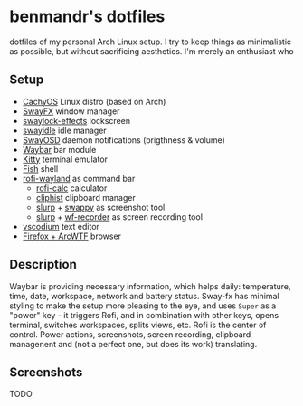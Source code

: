 # benmandr's dotfiles
dotfiles of my personal Arch Linux setup. I try to keep things as minimalistic as possible, but without sacrificing aesthetics.
I'm merely an enthusiast who 

## Setup
- [CachyOS](https://cachyos.org/) Linux distro (based on Arch)
- [SwayFX](https://github.com/WillPower3309/swayfx) window manager
- [swaylock-effects](https://github.com/mortie/swaylock-effects) lockscreen
- [swayidle](https://github.com/swaywm/swayidle) idle manager
- [SwayOSD](https://github.com/ErikReider/SwayOSD) daemon notifications (brigthness & volume)
- [Waybar](https://github.com/Alexays/Waybar) bar module
- [Kitty](https://sw.kovidgoyal.net/kitty/) terminal emulator
- [Fish](https://fishshell.com/) shell
- [rofi-wayland](https://github.com/A417ya/rofi-wayland) as command bar
  - [rofi-calc](https://github.com/svenstaro/rofi-calc) calculator
  - [cliphist](https://github.com/sentriz/cliphist) clipboard manager
  - [slurp](https://github.com/emersion/slurp) + [swappy](https://github.com/jtheoof/swappy) as screenshot tool
  - [slurp](https://github.com/emersion/slurp) + [wf-recorder](https://github.com/ammen99/wf-recorder) as screen recording tool
- [vscodium](https://vscodium.com/) text editor
- [Firefox + ArcWTF](https://github.com/KiKaraage/ArcWTF) browser

## Description
Waybar is providing necessary information, which helps daily: temperature, time, date, workspace, network and battery status.
Sway-fx has minimal styling to make the setup more pleasing to the eye, and uses `Super` as a "power" key - it triggers Rofi, and in combination with other keys, opens terminal, switches workspaces, splits views, etc.
Rofi is the center of control. Power actions, screenshots, screen recording, clipboard managenent and (not a perfect one, but does its work) translating.

## Screenshots
TODO
